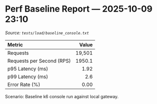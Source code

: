 # Perf Baseline Report — 2025-10-09 23:10

_Source: `tests/load/baseline_console.txt`_

| Metric | Value |
|:--|--:|
| Requests | 19,501 |
| Requests per Second (RPS) | 1950.1 |
| p95 Latency (ms) | 1.92 |
| p99 Latency (ms) | 2.6 |
| Error Rate (%) | 0.00 |

Scenario: Baseline k6 console run against local gateway.
